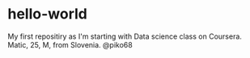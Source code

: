 # hello-world
My first repositiry as I'm starting with Data science class on Coursera. 
Matic, 25, M, from Slovenia. @piko68
